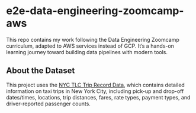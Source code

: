 # e2e-data-engineering-zoomcamp-aws
This repo contains my work following the Data Engineering Zoomcamp curriculum, adapted to AWS services instead of GCP. It’s a hands-on learning journey toward building data pipelines with modern tools.

## About the Dataset

This project uses the [NYC TLC Trip Record Data](https://www.nyc.gov/site/tlc/about/tlc-trip-record-data.page), which contains detailed information on taxi trips in New York City, including pick-up and drop-off dates/times, locations, trip distances, fares, rate types, payment types, and driver-reported passenger counts.
